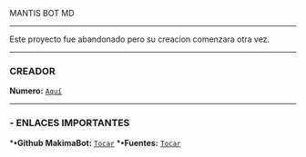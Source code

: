 MANTIS BOT MD 

</Details>

---

Este proyecto fue abandonado pero su creacion comenzara otra vez.

</Details>

---

### CREADOR 

**Numero:** [`Aquí`](https://wa.me/18293142989)

</Details>

---

### - ENLACES IMPORTANTES

***•Github MakimaBot:** [`Tocar`](https://github.com/mantis-has/Makima)
***•Fuentes:** [`Tocar`](https://toshteam.com/Comandos)
